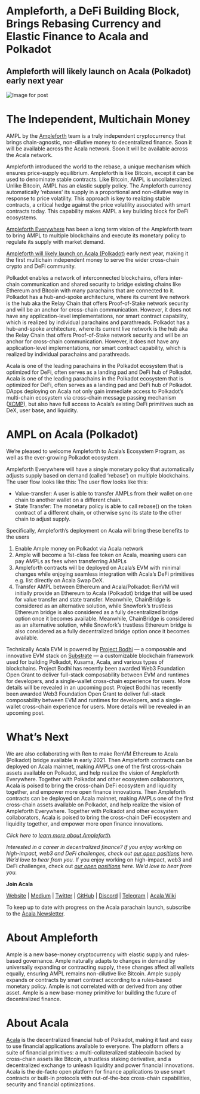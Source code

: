 # Ampleforth, a DeFi Building Block, Brings Rebasing Currency and Elastic Finance to Acala and Polkadot

## Ampleforth will likely launch on Acala (Polkadot) early next year

![Image for post](https://miro.medium.com/max/1600/0*u9U9isEmIWMS9LJl)

# The Independent, Multichain Money

AMPL by the [Ampleforth](https://www.ampleforth.org/) team is a truly independent cryptocurrency that brings chain-agnostic, non-dilutive money to decentralized finance. Soon it will be available across the Acala network. Soon it will be available across the Acala network.

Ampleforth introduced the world to the rebase, a unique mechanism which ensures price-supply equilibrium. Ampleforth is like Bitcoin, except it can be used to denominate stable contracts. Like Bitcoin, AMPL is uncollateralized. Unlike Bitcoin, AMPL has an elastic supply policy. The Ampleforth currency automatically ‘rebases’ its supply in a proportional and non-dilutive way in response to price volatility. This approach is key to realizing stable contracts, a critical hedge against the price volatility associated with smart contracts today. This capability makes AMPL a key building block for DeFi ecosystems.

[Ampleforth Everywhere](https://medium.com/ampleforth/independent-currency-in-a-multi-chain-world-67032dce8296) has been a long term vision of the Ampleforth team to bring AMPL to multiple blockchains and execute its monetary policy to regulate its supply with market demand.

[Ampleforth will likely launch on Acala (Polkadot)](https://www.ampltalk.org/app/forum/announcements-22/topic/multichain-ampleforth-231/?utm_source=AMPLTwtr_Announce_multichain_3chains_12_2_20&utm_medium=AMPLTwtr_Announce_multichain_3chains_12_2_20&utm_campaign=AMPLTwtr_Announce_multichain_3chains_12_2_20) early next year, making it the first multichain independent money to serve the wider cross-chain crypto and DeFi community.

Polkadot enables a network of interconnected blockchains, offers inter-chain communication and shared security to bridge existing chains like Ethereum and Bitcoin with many parachains that are connected to it. Polkadot has a hub-and-spoke architecture, where its current live network is the hub aka the Relay Chain that offers Proof-of-Stake network security and will be an anchor for cross-chain communication. However, it does not have any application-level implementations, nor smart contract capability, which is realized by individual parachains and parathreads. Polkadot has a hub-and-spoke architecture, where its current live network is the hub aka the Relay Chain that offers Proof-of-Stake network security and will be an anchor for cross-chain communication. However, it does not have any application-level implementations, nor smart contract capability, which is realized by individual parachains and parathreads.

Acala is one of the leading parachains in the Polkadot ecosystem that is optimized for DeFi, often serves as a landing pad and DeFi hub of Polkadot. Acala is one of the leading parachains in the Polkadot ecosystem that is optimized for DeFi, often serves as a landing pad and DeFi hub of Polkadot. DApps deploying on Acala not only gain immediate access to Polkadot’s multi-chain ecosystem via cross-chain message passing mechanism ([XCMP](https://wiki.polkadot.network/docs/en/learn-crosschain)), but also have full access to Acala’s existing DeFi primitives such as DeX, user base, and liquidity.

# AMPL on Acala (Polkadot)

We’re pleased to welcome Ampleforth to Acala’s Ecosystem Program, as well as the ever-growing Polkadot ecosystem.

Ampleforth Everywhere will have a single monetary policy that automatically adjusts supply based on demand (called ‘rebase’) on multiple blockchains. The user flow looks like this: The user flow looks like this:

- Value-transfer: A user is able to transfer AMPLs from their wallet on one chain to another wallet on a different chain.
- State Transfer: The monetary policy is able to call rebase() on the token contract of a different chain, or otherwise sync its state to the other chain to adjust supply.

Specifically, Ampleforth’s deployment on Acala will bring these benefits to the users

1.  Enable Ample money on Polkadot via Acala network
2.  Ample will become a 1st-class fee token on Acala, meaning users can pay AMPLs as fees when transferring AMPLs
3.  Ampleforth contracts will be deployed on Acala’s EVM with minimal changes while enjoying seamless integration with Acala’s DeFi primitives e.g. list directly on Acala Swap DeX.
4.  Transfer AMPL between Ethereum and Acala/Polkadot: RenVM will initially provide an Ethereum to Acala (Polkadot) bridge that will be used for value transfer and state transfer. Meanwhile, ChainBridge is considered as an alternative solution, while Snowfork’s trustless Ethereum bridge is also considered as a fully decentralized bridge option once it becomes available. Meanwhile, ChainBridge is considered as an alternative solution, while Snowfork’s trustless Ethereum bridge is also considered as a fully decentralized bridge option once it becomes available.

Technically Acala EVM is powered by [Project Bodhi](https://github.com/w3f/Open-Grants-Program/blob/master/applications/project_bodhi.md) — a composable and innovative EVM stack on [Substrate](https://www.substrate.io/) — a customizable blockchain framework used for building Polkadot, Kusama, Acala, and various types of blockchains. Project Bodhi has recently been awarded Web3 Foundation Open Grant to deliver full-stack composability between EVM and runtimes for developers, and a single-wallet cross-chain experience for users. More details will be revealed in an upcoming post. Project Bodhi has recently been awarded Web3 Foundation Open Grant to deliver full-stack composability between EVM and runtimes for developers, and a single-wallet cross-chain experience for users. More details will be revealed in an upcoming post.

# What’s Next

We are also collaborating with Ren to make RenVM Ethereum to Acala (Polkadot) bridge available in early 2021. Then Ampleforth contracts can be deployed on Acala mainnet, making AMPLs one of the first cross-chain assets available on Polkadot, and help realize the vision of Ampleforth Everywhere. Together with Polkadot and other ecosystem collaborators, Acala is poised to bring the cross-chain DeFi ecosystem and liquidity together, and empower more open finance innovations. Then Ampleforth contracts can be deployed on Acala mainnet, making AMPLs one of the first cross-chain assets available on Polkadot, and help realize the vision of Ampleforth Everywhere. Together with Polkadot and other ecosystem collaborators, Acala is poised to bring the cross-chain DeFi ecosystem and liquidity together, and empower more open finance innovations.

_Click here to_ [_learn more about Ampleforth_](https://www.ampleforth.org/quickstart/)_._

_Interested in a career in decentralized finance? If you enjoy working on high-impact, web3 and DeFi challenges, check out_ [_our open positions_](https://jobs.lever.co/acala/) _here. We’d love to hear from you._ If you enjoy working on high-impact, web3 and DeFi challenges, check out</em> [_our open positions_](https://jobs.lever.co/acala/) _here. We’d love to hear from you._

**Join Acala**

[Website](https://acala.network/) | [Medium](https://medium.com/acalanetwork) | [Twitter](https://twitter.com/AcalaNetwork) | [GitHub](https://github.com/AcalaNetwork/Acala) | [Discord](https://discord.gg/vdbFVCH) | [Telegram](https://t.me/acalaofficial) | [Acala Wiki](https://github.com/AcalaNetwork/Acala/wiki)

To keep up to date with progress on the Acala parachain launch, subscribe to the [Acala Newsletter](https://share.hsforms.com/1X9RxkXk-R62I0VNbATaDXw4h8qc).

# About Ampleforth

Ample is a new base-money cryptocurrency with elastic supply and rules-based governance. Ample naturally adapts to changes in demand by universally expanding or contracting supply, these changes affect all wallets equally, ensuring AMPL remains non-dilutive like Bitcoin. Ample supply expands or contracts by smart contract according to a rules-based monetary policy. Ample is not correlated with or derived from any other asset. Ample is a new base-money primitive for building the future of decentralized finance.

# About Acala

[Acala](http://acala.network/) is the decentralized financial hub of Polkadot, making it fast and easy to use financial applications available to everyone. The platform offers a suite of financial primitives: a multi-collateralized stablecoin backed by cross-chain assets like Bitcoin, a trustless staking derivative, and a decentralized exchange to unleash liquidity and power financial innovations. Acala is the de-facto open platform for finance applications to use smart contracts or built-in protocols with out-of-the-box cross-chain capabilities, security and financial optimizations.
